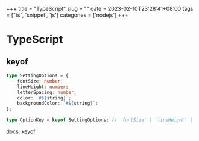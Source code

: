 +++
title = "TypeScript"
slug = ""
date = 2023-02-10T23:28:41+08:00
tags = ["ts", 'snippet', 'js']
categories = ['nodejs']
+++

# TypeScript

## keyof

```typescript
type SettingOptions = {
	fontSize: number;
	lineHeight: number;
	letterSpacing: number;
	color: `#${string}`;
	backgroundColor: `#${string}`;
};

type OptionKey = keyof SettingOptions; // 'fontSize' | 'lineHeight' | 'letterSpacing' ...
```

[docs: keyof](https://www.typescriptlang.org/docs/handbook/2/keyof-types.html)
